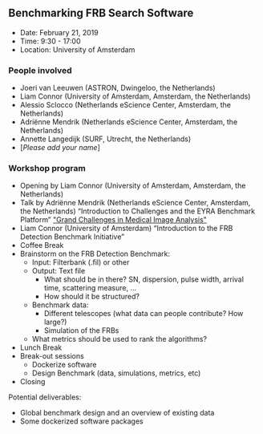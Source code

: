 ## Benchmarking FRB Search Software

* Date: February 21, 2019 
* Time: 9:30 - 17:00
* Location: University of Amsterdam

### People involved
* Joeri van Leeuwen (ASTRON, Dwingeloo, the Netherlands)
* Liam Connor (University of Amsterdam, Amsterdam, the Netherlands)
* Alessio Sclocco (Netherlands eScience Center, Amsterdam, the Netherlands)
* Adriënne Mendrik (Netherlands eScience Center, Amsterdam, the Netherlands) 
* Annette Langedijk (SURF, Utrecht, the Netherlands) 
* [*Please add your name*]

### Workshop program
* Opening by Liam Connor (University of Amsterdam, Amsterdam, the Netherlands)
* Talk by Adriënne Mendrik (Netherlands eScience Center, Amsterdam, the Netherlands) “Introduction to Challenges and the EYRA Benchmark Platform” 
["Grand Challenges in Medical Image Analysis"](https://github.com/NLeSC/IEEE-eScience-Tutorial-Designing-Benchmarks/blob/master/Grand%20Challenges%20in%20Medical%20Image%20Analysis.pdf)
* Liam Connor (University of Amsterdam) “Introduction to the FRB Detection Benchmark Initiative”
* Coffee Break
* Brainstorm on the FRB Detection Benchmark:
  * Input: Filterbank (.fil) or other
  * Output: Text file
    * What should be in there? SN, dispersion, pulse width, arrival time, scattering measure, ...
    * How should it be structured?
  * Benchmark data: 
    * Different telescopes (what data can people contribute? How large?)
    * Simulation of the FRBs
  * What metrics should be used to rank the algorithms?
* Lunch Break
* Break-out sessions
  * Dockerize software
  * Design Benchmark (data, simulations, metrics, etc)
* Closing

Potential deliverables:
* Global benchmark design and an overview of existing data
* Some dockerized software packages

